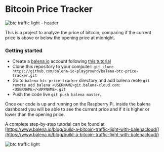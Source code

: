 # Bitcoin Price Tracker

![btc traffic light - header](https://github.com/balena-io-playground/balena-btc-price-tracker/blob/master/img/header.jpg?raw=true)

This is a project to analyze the price of bitcoin, comparing if the current price is above or below the opening price at midnight.

### Getting started

* Create a [balena.io](https://balena.io) account following [this tutorial](https://www.balena.io/docs/learn/getting-started/raspberrypi3/python/)
* Clone this repository to your computer: `git clone https://github.com/balena-io-playground/balena-btc-price-tracker.git`
* Go to `balena-btc-price-tracker` directory and add balena reote `git remote add balena <USERNAME>git.balena-cloud.com:<USERNAME>/<APPNAME>.git`
* Push the code live `git push balena master`.

Once our code is up and running on the Raspberry Pi, inside the balena dashboard you will be able to see the current price and if it is higher or lower than the opening price.

A complete step-by-step tutorial can be found at [https://www.balena.io/blog/build-a-bitcoin-traffic-light-with-balenacloud/](https://www.balena.io/blog/build-a-bitcoin-traffic-light-with-balenacloud/)

![btc traffic light](https://github.com/balena-io-playground/balena-btc-price-tracker/blob/master/img/combined.jpg?raw=true)
